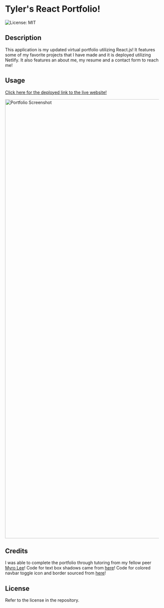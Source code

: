 # Tyler's React Portfolio!

![License: MIT](https://img.shields.io/badge/License-MIT-yellow.svg)

## Description

This application is my updated virtual portfolio utilizing React.js! It features some of my favorite projects that I have made and it is deployed utilizing Netlify. It also features an about me, my resume and a contact form to reach me!

## Usage

[Click here for the deployed link to the live website!](https://tylerwoods-portfolio.netlify.app/)

<img width="1440" alt="Portfolio Screenshot" src="./src/assets/portfolio-ss.png">


## Credits

I was able to complete the portfolio through tutoring from my fellow peer [Myro Lee](https://github.com/myrojoylee)! Code for text box shadows came from [here](https://blog.logrocket.com/three-ways-style-css-box-shadow-effects/)! Code for colored navbar toggle icon and border sourced from [here](https://codingyaar.com/shorts/bootstrap-navbar-toggler-color-change/)!

## License

Refer to the license in the repository.
